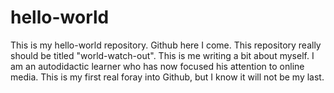 # hello-world
This is my hello-world repository. Github here I come. This repository really should be titled "world-watch-out". 
This is me writing a bit about myself. I am an autodidactic learner who has now focused his attention to online media. This is my first real foray into Github, but I know it will not be my last. 
